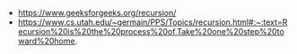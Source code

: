 - https://www.geeksforgeeks.org/recursion/
- https://www.cs.utah.edu/~germain/PPS/Topics/recursion.html#:~:text=Recursion%20is%20the%20process%20of,Take%20one%20step%20toward%20home.

